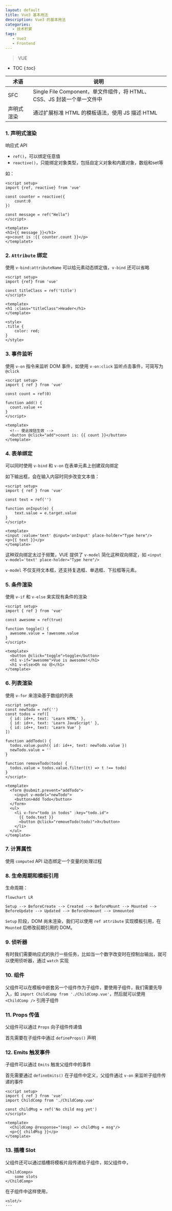 ```yaml
---
layout: default
title: Vue3 基本用法
description: Vue3 的基本用法
categories: 
   - 技术积累
tags: 
   - Vue3
   - Frontend
---
```


> VUE

<!-- more -->
* TOC
{:toc}

|术语|说明|
|----|----|
|SFC|Single File Component，单文件组件，将 HTML、CSS、JS 封装一个单一文件中|
|声明式渲染|通过扩展标准 HTML 的模板语法，使用 JS 描述 HTML |

### 1. 声明式渲染

响应式 API

* `ref()`，可以绑定任意值
* `reactive()`，只能绑定对象类型，包括自定义对象和内置对象，数组和set等

如：

```vue
<script setup>
import {ref, reactive} from 'vue'

const counter = reactive({
    count:0
})

const message = ref("Hello")
</script>

<template>
<h1>{{ message }}</h1>
<p>count is :{{ counter.count }}</p>
</templatet>
```

### 2. `Attribute` 绑定

使用 `v-bind:attributeName` 可以给元素动态绑定值，`v-bind` 还可以省略

```vue
<script setup>
import {ref} from 'vue'

const titleClass = ref('title')
</script>

<template>
<h1 :class="titleClass">Header</h1>
</template>

<style>
.title {
    color: red;
}
</style>
```

### 3. 事件监听

使用 `v-on` 指令来监听 DOM 事件，如使用 `v-on:click` 监听点击事件，可简写为 `@click`

```vue
<script setup>
import { ref } from 'vue'

const count = ref(0)

function add() {
  count.value ++
}
</script>

<template>
  <!-- 使此按钮生效 -->
  <button @click="add">count is: {{ count }}</button>
</template>
```

### 4. 表单绑定

可以同时使用 `v-bind` 和 `v-on` 在表单元素上创建双向绑定

如下输出框，会在输入内容时同步改变文本值：

```vue
<script setup>
import { ref } from 'vue'

const text = ref('')

function onInput(e) {
    text.value = e.target.value
}
</script>

<template>
<input :value='text' @input='onInput' place-holder="Type here"/>
<p>{{ text }}</p>
</template>
```

这种双向绑定太过于频繁，VUE 提供了 `v-model` 简化这种双向绑定，如 `<input v-model='text' place-holder="Type here"/>`

`v-model` 不仅支持文本框，还支持复选框、单选框、下拉框等元素。

### 5. 条件渲染

使用 `v-if` 和 `v-else` 来实现有条件的渲染

```vue
<script setup>
import { ref } from 'vue'

const awesome = ref(true)

function toggle() {
  awesome.value = !awesome.value
}
</script>

<template>
  <button @click="toggle">toggle</button>
  <h1 v-if="awesome">Vue is awesome!</h1>
  <h1 v-else>Oh no 😢</h1>
</template>
```

### 6. 列表渲染

使用 `v-for` 来渲染基于数组的列表

```vue
<script setup>
const newTodo = ref('')
const todos = ref([
  { id: id++, text: 'Learn HTML' },
  { id: id++, text: 'Learn JavaScript' },
  { id: id++, text: 'Learn Vue' }
])

function addTodo() {
  todos.value.push({ id: id++, text: newTodo.value })
  newTodo.value = ''
}

function removeTodo(todo) {
  todos.value = todos.value.filter((t) => t !== todo)
}
</script>

<template>
  <form @submit.prevent="addTodo">
    <input v-model="newTodo">
    <button>Add Todo</button>    
  </form>
  <ul>
    <li v-for="todo in todos" :key="todo.id">
      {{ todo.text }}
      <button @click="removeTodo(todo)">X</button>
    </li>
  </ul>
</template>
```

### 7. 计算属性

使用 `computed` API 动态绑定一个变量的处理过程

### 8. 生命周期和模板引用

生命周期：

```mermaid
flowchart LR

Setup --> BeforeCreate --> Created --> BeforeMount --> Mounted --> BeforeUpdate --> Updated --> BeforeUnmount --> Unmounted 
```

`Setup` 阶段，DOM 尚未渲染，我们可以使用 `ref attribute` 实现模板引用，在 `Mounted` 后修改前期引用的 DOM。

### 9. 侦听器

有时我们需要响应式的执行一些任务，比如当一个数字改变时在控制台输出，就可以使用侦听器，通过 `watch` 实现

### 10. 组件

父组件可以在模板中嵌套另一个组件作为子组件，要使用子组件，我们需要先导入，如 `import ChildComp from './ChildComp.vue'`，然后就可以使用 `<ChildComp />` 引用子组件

### 11. Props 传值

父组件可以通过 `Props` 向子组件传递值

首先需要在子组件中通过 `defineProps()` 声明

### 12. Emits 触发事件

子组件可以通过 `Emits` 触发父组件中的事件

首先需要通过 `defineEmits()` 在子组件中定义，父组件通过 `v-on` 来监听子组件传递的事件

```vue
<script setup>
import { ref } from 'vue'
import ChildComp from './ChildComp.vue'

const childMsg = ref('No child msg yet')
</script>

<template>
  <ChildComp @response="(msg) => childMsg = msg"/>
  <p>{{ childMsg }}</p>
</template>
```

### 13. 插槽 Slot

父组件还可以通过插槽将模板片段传递给子组件，如父组件中，

```vue
<ChildCompn>
    some slots
</ChildComp>
```

在子组件中这样使用，

```vue
<slot/>
···
